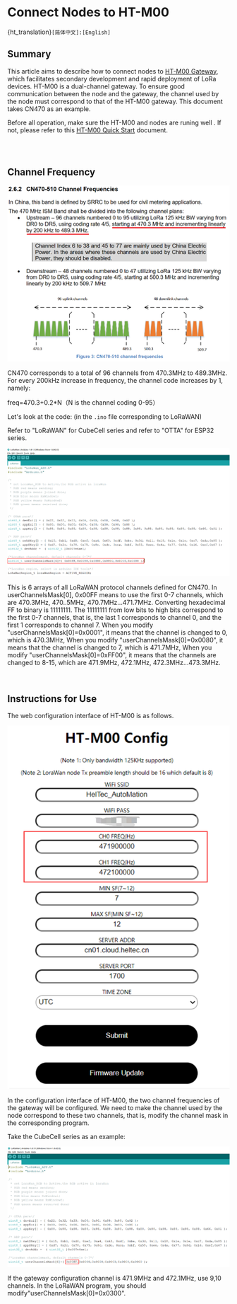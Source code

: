 # Connect Nodes to HT-M00

{ht_translation}`[简体中文]:[English]`

## Summary

This article aims to describe how to connect nodes to [HT-M00 Gateway](https://heltec.org/project/ht-m00/), which facilitates secondary development and rapid deployment of LoRa devices. HT-M00 is a dual-channel gateway. To ensure good communication between the node and the gateway, the channel used by the node must correspond to that of the HT-M00 gateway. This document takes CN470 as an example.

Before all operation, make sure the HT-M00 and nodes are runing well . If not, please refer to this [HT-M00 Quick Start](https://heltec-automation-docs.readthedocs.io/en/latest/gateway/ht-m00/quick_start.html) document.

```Tip:: If the node channel is more than the gateway channel and the gateway channel is included, then the node channel can only enter the network when the node channel matches the gateway channel. If the node channel does not include the gateway channel, the node cannot enter the network.

```

&nbsp;

## Channel Frequency

![](img/connect_to_gateway/01.png)

CN470 corresponds to a total of 96 channels from 470.3MHz to 489.3MHz. For every 200kHz increase in frequency, the channel code increases by 1, namely:

freq=470.3+0.2*N（N is the channel coding 0-95）

Let's look at the code: (in the `.ino` file corresponding to LoRaWAN)

Refer to "LoRaWAN" for CubeCell series and refer to "OTTA" for ESP32 series.

![](img/connect_to_gateway/02.png)

This is 6 arrays of all LoRaWAN protocol channels defined for CN470. In userChannelsMask[0], 0x00FF means to use the first 0-7 channels, which are 470.3MHz, 470..5MHz, 470.7MHz...471.7MHz. Converting hexadecimal FF to binary is 11111111. The 11111111 from low bits to high bits correspond to the first 0-7 channels, that is, the last 1 corresponds to channel 0, and the first 1 corresponds to channel 7. When you modify "userChannelsMask[0]=0x0001", it means that the channel is changed to 0, which is 470.3MHz, When you modify "userChannelsMask[0]=0x0080", it means that the channel is changed to 7, which is 471.7MHz, When you modify "userChannelsMask[0]=0xFF00", it means that the channels are changed to 8-15, which are 471.9MHz, 472.1MHz, 472.3MHz...473.3MHz.

&nbsp;

## Instructions for Use

The web configuration interface of HT-M00 is as follows.

![](img/connect_to_gateway/03.png)

In the configuration interface of HT-M00, the two channel frequencies of the gateway will be configured. We need to make the channel used by the node correspond to these two channels, that is, modify the channel mask in the corresponding program.

Take the CubeCell series as an example:

![](img/connect_to_gateway/04.png)

If the gateway configuration channel is 471.9MHz and 472.1MHz, use 9,10 channels. In the LoRaWAN program, you should modify"userChannelsMask[0]=0x0300".